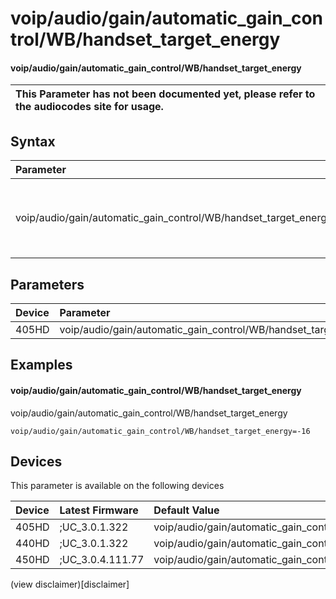 ﻿---
description: voip/audio/gain/automatic_gain_control/WB/handset_target_energy
search:
    keywords: ['voip','audio','gain','automatic_gain_control','WB','handset_target_energy']
---

# voip/audio/gain/automatic_gain_control/WB/handset_target_energy

#### voip/audio/gain/automatic_gain_control/WB/handset_target_energy


| This Parameter has not been documented yet, please refer to the audiocodes site for usage.  |
| :--- |

## Syntax
| Parameter | Syntax |
| :--- | :--- |
|voip/audio/gain/automatic_gain_control/WB/handset_target_energy | {% raw %} undefined {% endraw %} |

## Parameters
|Device|Parameter|value|Description|
|:---|:---|:---|:---|
| 405HD | voip/audio/gain/automatic_gain_control/WB/handset_target_energy |  |  |

## Examples
#### voip/audio/gain/automatic_gain_control/WB/handset_target_energy

voip/audio/gain/automatic_gain_control/WB/handset_target_energy

```
voip/audio/gain/automatic_gain_control/WB/handset_target_energy=-16
```

## Devices
This parameter is available on the following devices

| Device | Latest Firmware | Default Value |
|:---|:---|:---|
| 405HD | ;UC_3.0.1.322 | voip/audio/gain/automatic_gain_control/WB/handset_target_energy=-16 
| 440HD | ;UC_3.0.1.322 | voip/audio/gain/automatic_gain_control/WB/handset_target_energy=-16 
| 450HD | ;UC_3.0.4.111.77 | voip/audio/gain/automatic_gain_control/WB/handset_target_energy=-16 

(view disclaimer)[disclaimer]
